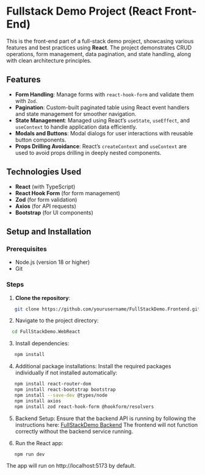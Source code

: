# Fullstack Demo Project (React Front-End)

This is the front-end part of a full-stack demo project, showcasing various features and best practices using **React**. The project demonstrates CRUD operations, form management, data pagination, and state handling, along with clean architecture principles.

## Features

- **Form Handling**: Manage forms with `react-hook-form` and validate them with `Zod`.
- **Pagination**: Custom-built paginated table using React event handlers and state management for smoother navigation.
- **State Management**: Managed using React’s `useState`, `useEffect`, and `useContext` to handle application data efficiently.
- **Modals and Buttons**: Modal dialogs for user interactions with reusable button components.
- **Props Drilling Avoidance**: React’s `createContext` and `useContext` are used to avoid props drilling in deeply nested components.

## Technologies Used

- **React** (with TypeScript)
- **React Hook Form** (for form management)
- **Zod** (for form validation)
- **Axios** (for API requests)
- **Bootstrap** (for UI components)

## Setup and Installation

### Prerequisites

- Node.js (version 18 or higher)
- Git

### Steps

1. **Clone the repository**:
```bash
   git clone https://github.com/yourusername/FullStackDemo.Frontend.git
```

2. Navigate to the project directory:
```bash
  cd FullStackDemo.WebReact
```

3. Install dependencies:
```bash
   npm install
```

4. Additional package installations: Install the required packages individually if not installed automatically:
```bash
   npm install react-router-dom
   npm install react-bootstrap bootstrap
   npm install --save-dev @types/node
   npm install axios
   npm install zod react-hook-form @hookform/resolvers
```
5. Backend Setup: Ensure that the backend API is running by following the instructions here: [FullStackDemo Backend](https://github.com/projectfernan/FullStackDemo.Backend)    The frontend will not function correctly without the backend service running.

6. Run the React app:
```bash
   npm run dev
```
The app will run on http://localhost:5173 by default.
